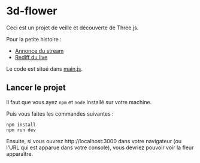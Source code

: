 # 3d-flower

Ceci est un projet de veille et découverte de Three.js.

Pour la petite histoire :

* [Annonce du stream](https://twitter.com/JulienPradet/status/1461794726244401165)
* [Rediff du live](https://www.youtube.com/watch?v=La6MaKmUkGs)

Le code est situé dans [main.js](https://github.com/JulienPradet/3d-flower/blob/main/main.js).

## Lancer le projet

Il faut que vous ayez `npm` et `node` installé sur votre machine.

Puis vous faites les commandes suivantes :

```
npm install
npm run dev
```

Ensuite, si vous ouvrez http://localhost:3000 dans votre navigateur (ou l'URL qui est apparue dans votre console), vous devriez pouvoir voir la fleur apparaître.